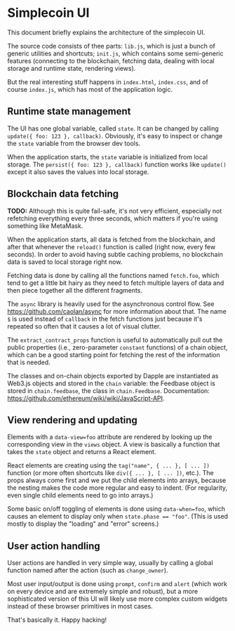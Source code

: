 Simplecoin UI
=============

This document briefly explains the architecture of the simplecoin UI.

The source code consists of thee parts: `lib.js`, which is just a
bunch of generic utilities and shortcuts; `init.js`, which contains
some semi-generic features (connecting to the blockchain, fetching
data, dealing with local storage and runtime state, rendering views).

But the real interesting stuff happens in `index.html`, `index.css`,
and of course `index.js`, which has most of the application logic.


Runtime state management
------------------------

The UI has one global variable, called `state`.  It can be changed by
calling `update({ foo: 123 }, callback)`.  Obviously, it's easy to
inspect or change the `state` variable from the browser dev tools.

When the application starts, the `state` variable is initialized from
local storage.  The `persist({ foo: 123 }, callback)` function works
like `update()` except it also saves the values into local storage.


Blockchain data fetching 
------------------------

**TODO:**  Although this is quite fail-safe, it's not very efficient,
           especially not refetching everything every three seconds,
           which matters if you're using something like MetaMask.

When the application starts, all data is fetched from the blockchain,
and after that whenever the `reload()` function is called (right now,
every few seconds).  In order to avoid having subtle caching problems,
no blockchain data is saved to local storage right now.

Fetching data is done by calling all the functions named `fetch.foo`,
which tend to get a little bit hairy as they need to fetch multiple
layers of data and then piece together all the different fragments.

The `async` library is heavily used for the asynchronous control flow.
See <https://github.com/caolan/async> for more information about that.
The name `$` is used instead of `callback` in the fetch functions just
because it's repeated so often that it causes a lot of visual clutter.

The `extract_contract_props` function is useful to automatically pull
out the public properties (i.e., zero-parameter `constant` functions)
of a chain object, which can be a good starting point for fetching the
rest of the information that is needed.

The classes and on-chain objects exported by Dapple are instantiated
as Web3.js objects and stored in the `chain` variable: the Feedbase
object is stored in `chain.feedbase`, the class in `chain.Feedbase`.
Documentation: <https://github.com/ethereum/wiki/wiki/JavaScript-API>.


View rendering and updating
---------------------------

Elements with a `data-view=foo` attribute are rendered by looking up
the corresponding view in the `views` object.  A view is basically a
function that takes the `state` object and returns a React element.

React elements are creating using the `tag("name", { ... }, [ ... ])`
function (or more often shortcuts like `div({ ... }, [ ... ])`, etc.).
The props always come first and we put the child elements into arrays,
because the nesting makes the code more regular and easy to indent.
(For regularity, even single child elements need to go into arrays.)
 
Some basic on/off toggling of elements is done using `data-when=foo`,
which causes an element to display only when `state.phase == "foo"`.
(This is used mostly to display the "loading" and "error" screens.)


User action handling
--------------------

User actions are handled in very simple way, usually by calling a
global function named after the action (such as `change_owner`).

Most user input/output is done using `prompt`, `confirm` and `alert`
(which work on every device and are extremely simple and robust), but
a more sophisticated version of this UI will likely use more complex
custom widgets instead of these browser primitives in most cases.

That's basically it.  Happy hacking!
